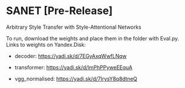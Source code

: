 # SANET [Pre-Release]
Arbitrary Style Transfer with Style-Attentional Networks

To run, download the weights and place them in the folder with Eval.py. Links to weights on Yandex.Disk:

* decoder: https://yadi.sk/d/7EGyAxqWwfLNqw

* transformer: https://yadi.sk/d/lmPhPPyweEEquA

* vgg_normalised: https://yadi.sk/d/7IrysY8q8dtneQ
